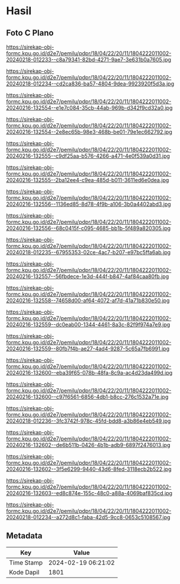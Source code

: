 # Hasil

## Foto C Plano

https://sirekap-obj-formc.kpu.go.id/d2e7/pemilu/pdpr/18/04/22/20/11/1804222011002-20240218-012233--c8a79341-82bd-4271-9ae7-3e631b0a7605.jpg

https://sirekap-obj-formc.kpu.go.id/d2e7/pemilu/pdpr/18/04/22/20/11/1804222011002-20240218-012234--cd2ca836-ba57-4804-9dea-9923920f5d3a.jpg

https://sirekap-obj-formc.kpu.go.id/d2e7/pemilu/pdpr/18/04/22/20/11/1804222011002-20240216-132554--e1e7c084-35cb-44ab-969b-d342f9cd32a0.jpg

https://sirekap-obj-formc.kpu.go.id/d2e7/pemilu/pdpr/18/04/22/20/11/1804222011002-20240216-132554--2e8ec65b-98e3-468b-be01-79e1ec662792.jpg

https://sirekap-obj-formc.kpu.go.id/d2e7/pemilu/pdpr/18/04/22/20/11/1804222011002-20240216-132555--c9df25aa-b576-4266-a471-4e0f539a0d31.jpg

https://sirekap-obj-formc.kpu.go.id/d2e7/pemilu/pdpr/18/04/22/20/11/1804222011002-20240216-132555--2ba12ee4-c9ea-485d-b011-3611ed6e0dea.jpg

https://sirekap-obj-formc.kpu.go.id/d2e7/pemilu/pdpr/18/04/22/20/11/1804222011002-20240216-132556--1136ed85-8d78-4f9b-a106-3b0a4402abd3.jpg

https://sirekap-obj-formc.kpu.go.id/d2e7/pemilu/pdpr/18/04/22/20/11/1804222011002-20240216-132556--68c0415f-c095-4685-bb1b-5f489a820305.jpg

https://sirekap-obj-formc.kpu.go.id/d2e7/pemilu/pdpr/18/04/22/20/11/1804222011002-20240218-012235--67955353-02ce-4ac7-b207-e97bc5ffa6ab.jpg

https://sirekap-obj-formc.kpu.go.id/d2e7/pemilu/pdpr/18/04/22/20/11/1804222011002-20240216-132557--56fbdece-1e3d-444f-b847-4af84caa80fb.jpg

https://sirekap-obj-formc.kpu.go.id/d2e7/pemilu/pdpr/18/04/22/20/11/1804222011002-20240216-132558--74658d00-af64-4072-af7d-41a71b830e50.jpg

https://sirekap-obj-formc.kpu.go.id/d2e7/pemilu/pdpr/18/04/22/20/11/1804222011002-20240216-132559--dc0eab00-1344-4461-8a3c-82f9f974a7e9.jpg

https://sirekap-obj-formc.kpu.go.id/d2e7/pemilu/pdpr/18/04/22/20/11/1804222011002-20240216-132559--80fb7f4b-ae27-4ad4-9287-5c65a7fb6991.jpg

https://sirekap-obj-formc.kpu.go.id/d2e7/pemilu/pdpr/18/04/22/20/11/1804222011002-20240216-132600--eba39f65-078b-48fa-8c9a-ac4d23da499d.jpg

https://sirekap-obj-formc.kpu.go.id/d2e7/pemilu/pdpr/18/04/22/20/11/1804222011002-20240216-132600--c97f6561-6856-4db1-b8cc-276c1532a71e.jpg

https://sirekap-obj-formc.kpu.go.id/d2e7/pemilu/pdpr/18/04/22/20/11/1804222011002-20240218-012236--3fc3742f-978c-45fd-bdd8-a3b86e4eb549.jpg

https://sirekap-obj-formc.kpu.go.id/d2e7/pemilu/pdpr/18/04/22/20/11/1804222011002-20240216-132602--de6b511b-0426-4b1b-adb9-6897f2476013.jpg

https://sirekap-obj-formc.kpu.go.id/d2e7/pemilu/pdpr/18/04/22/20/11/1804222011002-20240216-132602--3f5e6299-9440-43d6-8fed-3118ecb2b522.jpg

https://sirekap-obj-formc.kpu.go.id/d2e7/pemilu/pdpr/18/04/22/20/11/1804222011002-20240216-132603--ed8c874e-155c-48c0-a88a-4069baf835cd.jpg

https://sirekap-obj-formc.kpu.go.id/d2e7/pemilu/pdpr/18/04/22/20/11/1804222011002-20240218-012234--a272d8c1-faba-42d5-9cc8-0653c5108567.jpg


## Metadata

| Key        | Value               |
| ---------- | ------------------- |
| Time Stamp | 2024-02-19 06:21:02 |
| Kode Dapil | 1801                |



